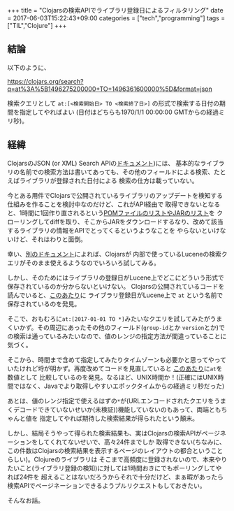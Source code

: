 +++
title = "Clojarsの検索APIでライブラリ登録日によるフィルタリング"
date = 2017-06-03T15:22:43+09:00
categories = ["tech","programming"]
tags = ["TIL","Clojure"]
+++

<!--more-->

## 結論

以下のように、

https://clojars.org/search?q=at%3A%5B1496275200000+TO+1496361600000%5D&format=json

検索クエリとして `at:[<検索開始日> TO <検索終了日>]` の形式で検索する日付の期間を指定してやればよい
(日付はどちらも1970/1/1 00:00:00 GMTからの経過ミリ秒)。

## 経緯

ClojarsのJSON (or XML) Search APIの[ドキュメント](https://github.com/clojars/clojars-web/wiki/Data))には、
基本的なライブラリの名前での検索方法は書いてあっても、その他のフィールドによる検索、たとえばライブラリが登録された日付による
検索の仕方は載っていない。

今とある用件でClojarsで公開されているライブラリのアップデートを検知する仕組みを作ることを検討中なのだけど、これがAPI経由で
取得できないとなると、1時間に1回作り直されるという[POMファイルのリストやJARのリスト](https://github.com/clojars/clojars-web/wiki/Data#list-of-pom-files)を
クローリングしてdiffを取り、そこからJARをダウンロードするなり、改めて該当するライブラリの情報をAPIでとってくるというようなことを
やらないといけないけど、それはわりと面倒。

幸い、[別のドキュメント](https://github.com/clojars/clojars-web/wiki/Search-Query-Syntax)によれば、Clojarsが
内部で使っているLuceneの検索クエリがそのまま使えるようなのでいろいろ試してみる。

しかし、そのためにはライブラリの登録日がLucene上でどこにどういう形式で保存されているのか分からないといけない。
Clojarsの公開されているコードを読んでいると、[このあたり](https://github.com/clojars/clojars-web/blob/master/src/clojars/search.clj#L50)に
ライブラリ登録日がLucene上で `at` という名前で保存されているのを発見。

そこで、おもむろに`at:[2017-01-01 TO *]`みたいなクエリを試してみたがうまくいかず。その周辺にあったその他のフィールド(`group-id`とか
`version`とか)での検索は通っているみたいなので、値のレンジの指定方法が間違っていることに気づく。

そこから、時間まで含めて指定してみたりタイムゾーンも必要かと思ってやっていたけれど埒が明かず。再度改めてコードを見直していると
[このあたり](https://github.com/clojars/clojars-web/blob/master/src/clojars/search.clj#L77)に`at`を数値として
比較しているのを発見。なるほど、UNIX時間か！(正確にはUNIX時間ではなく、Javaでより取得しやすいエポックタイムからの経過ミリ秒だった)

あとは、値のレンジ指定で使えるはずの`*`が(URLエンコードされたクエリをうまくデコードできていないせいか(未検証))機能していないのもあって、両端ともちゃんと値を
指定してやれば期待した検索結果が得られたという顛末。

しかし、結局そうやって得られた検索結果も、実はClojarsの検索APIがページネーションをしてくれてないせいで、高々24件までしか
取得できない(ちなみに、この件数はClojarsの検索結果を表示するページのレイアウトの都合ということらしい)。Clojureのライブラリは
そこまで高頻度に登録されないので、本来やりたいこと(ライブラリ登録の検知)に対しては1時間おきにでもポーリングしてやれば24件を
超えることはないだろうからそれで十分だけど、まぁ暇があったら検索APIでページネーションできるようプルリクエストもしておきたい。

そんなお話。
